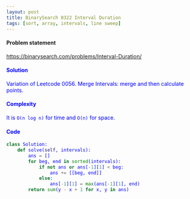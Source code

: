 ```yaml
---
layout: post
title: BinarySearch 0322 Interval Duration
tags: [sort, array, intervals, line sweep]
---
```


#### Problem statement

<a href="https://binarysearch.com/problems/Interval-Duration/"> <font color = blue>https://binarysearch.com/problems/Interval-Duration/

#### Solution
Variation of Leetcode 0056. Merge Intervals: merge and then calculate points.

#### Complexity
It is `O(n log n)` for time and `O(n)` for space.

#### Code
```python
class Solution:
    def solve(self, intervals):
        ans = []
        for beg, end in sorted(intervals):
            if not ans or ans[-1][1] < beg:
                ans += [[beg, end]]
            else:
                ans[-1][1] = max(ans[-1][1], end)
        return sum(y - x + 1 for x, y in ans)
```
